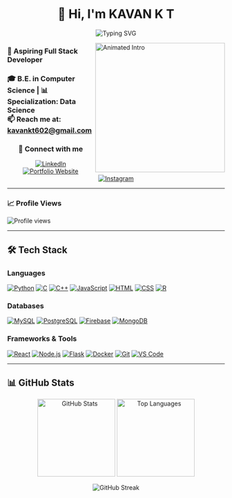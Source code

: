 <h1 align="center">👋 Hi, I'm KAVAN K T</h1>

<p align="center">
  <a href="https://kavankt.vercel.app/" target="_blank"></a>
</p>

<p align="center">
  <img 
    src="https://readme-typing-svg.herokuapp.com?font=Roboto&color=%2336BCF7&size=30&center=true&vCenter=true&width=500&height=50&lines=Computer+Science+Engineer;Full-Stack+Developer;Data+Enthusiast" 
    alt="Typing SVG"
  />
</p>

<img align="right" src="https://cdn.dribbble.com/userupload/23379424/file/original-50d3ae73eb06aa464eee78018d0555bf.gif" alt="Animated Intro" height="300" />

### 🚀 Aspiring Full Stack Developer

<h3>
  🎓 <b>B.E. in Computer Science</b> | 📊 <b>Specialization: Data Science</b><br>
  📫 <b>Reach me at:</b> <a href="mailto:kavankt602@gmail.com">kavankt602@gmail.com</a>
</h3>

<h3 align="center">🤝 Connect with me</h3>

<p align="center">
  <a href="https://www.linkedin.com/in/kavan-k-t/" target="_blank">
    <img src="https://img.shields.io/badge/LinkedIn-0A66C2?style=for-the-badge&logo=linkedin&logoColor=white" alt="LinkedIn"/>
  </a>
  <a href="https://kavankt.vercel.app/" target="_blank">
    <img src="https://img.shields.io/badge/Portfolio-000000?style=for-the-badge&logo=vercel&logoColor=white" alt="Portfolio Website"/>
  </a>
  <a href="https://www.instagram.com/kavannn._/" target="_blank">
    <img src="https://img.shields.io/badge/Instagram-E4405F?style=for-the-badge&logo=instagram&logoColor=white" alt="Instagram"/>
  </a>
</p>

---

### 📈 Profile Views

<p align="left">
  <img src="https://komarev.com/ghpvc/?username=kavankt&label=Profile%20views&color=0e75b6&style=flat" alt="Profile views" />
</p>

---

## 🛠️ Tech Stack

### Languages

[![Python](https://img.shields.io/badge/Python-3776AB?style=for-the-badge\&logo=python\&logoColor=white)](https://www.python.org/)
[![C](https://img.shields.io/badge/C-A8B9CC?style=for-the-badge\&logo=c\&logoColor=white)](https://en.wikipedia.org/wiki/C_%28programming_language%29)
[![C++](https://img.shields.io/badge/C++-00599C?style=for-the-badge\&logo=cplusplus\&logoColor=white)](https://isocpp.org/)
[![JavaScript](https://img.shields.io/badge/JavaScript-F7DF1E?style=for-the-badge\&logo=javascript\&logoColor=black)](https://www.javascript.com/)
[![HTML](https://img.shields.io/badge/HTML-E34F26?style=for-the-badge\&logo=html5\&logoColor=white)](https://developer.mozilla.org/en-US/docs/Web/HTML)
[![CSS](https://img.shields.io/badge/CSS-1572B6?style=for-the-badge\&logo=css3\&logoColor=white)](https://developer.mozilla.org/en-US/docs/Web/CSS)
[![R](https://img.shields.io/badge/R-276DC3?style=for-the-badge\&logo=r\&logoColor=white)](https://www.r-project.org/)

### Databases

[![MySQL](https://img.shields.io/badge/MySQL-4479A1?style=for-the-badge\&logo=mysql\&logoColor=white)](https://www.mysql.com/)
[![PostgreSQL](https://img.shields.io/badge/PostgreSQL-316192?style=for-the-badge\&logo=postgresql\&logoColor=white)](https://www.postgresql.org/)
[![Firebase](https://img.shields.io/badge/Firebase-FFCA28?style=for-the-badge\&logo=firebase\&logoColor=black)](https://firebase.google.com/)
[![MongoDB](https://img.shields.io/badge/MongoDB-47A248?style=for-the-badge\&logo=mongodb\&logoColor=white)](https://www.mongodb.com/)

### Frameworks & Tools

[![React](https://img.shields.io/badge/React-20232A?style=for-the-badge\&logo=react\&logoColor=61DAFB)](https://reactjs.org/)
[![Node.js](https://img.shields.io/badge/Node.js-339933?style=for-the-badge\&logo=nodedotjs\&logoColor=white)](https://nodejs.org/)
[![Flask](https://img.shields.io/badge/Flask-000000?style=for-the-badge\&logo=flask\&logoColor=white)](https://flask.palletsprojects.com/)
[![Docker](https://img.shields.io/badge/Docker-2496ED?style=for-the-badge\&logo=docker\&logoColor=white)](https://www.docker.com/)
[![Git](https://img.shields.io/badge/Git-F05032?style=for-the-badge\&logo=git\&logoColor=white)](https://git-scm.com/)
[![VS Code](https://img.shields.io/badge/VS%20Code-0078D4?style=for-the-badge\&logo=visualstudiocode\&logoColor=white)](https://code.visualstudio.com/)

---

## 📊 GitHub Stats

<p align="center">
  <img height="180em" src="https://github-readme-stats.vercel.app/api?username=kavankt&show_icons=true&theme=tokyonight&include_all_commits=true" alt="GitHub Stats" />
  <img height="180em" src="https://github-readme-stats.vercel.app/api/top-langs/?username=kavankt&layout=compact&theme=tokyonight" alt="Top Languages" />
</p>

<p align="center">
  <img src="https://github-readme-streak-stats.herokuapp.com/?user=kavankt&theme=tokyonight" alt="GitHub Streak" />
</p>
